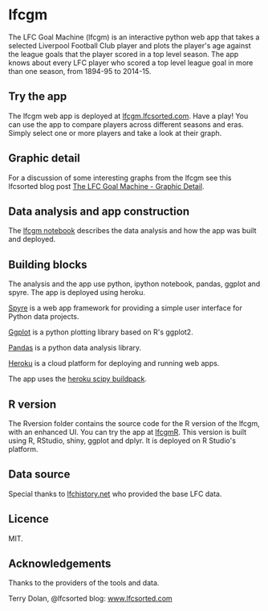 # lfcgm

The LFC Goal Machine (lfcgm) is an interactive python web app that takes a selected Liverpool Football Club player and plots the player's age against the league goals that the player scored in a top level season. The app knows about every LFC player who scored a top level league goal in more than one season, from 1894-95 to 2014-15. 

## Try the app

The lfcgm web app is deployed at [lfcgm.lfcsorted.com](http://lfcgm.lfcsorted.com). Have a play! You can use the app to compare players across different seasons and eras. Simply select one or more players and take a look at their graph. 

## Graphic detail

For a discussion of some interesting graphs from the lfcgm see this lfcsorted blog post [The LFC Goal Machine - Graphic Detail](http://www.lfcsorted.com/2016/03/the-lfc-goal-machine-graphic-detail.html).

## Data analysis and app construction

The [lfcgm notebook](http://nbviewer.ipython.org/github/terrydolan/lfcgm/blob/master/lfcgm.ipynb) describes the data analysis and how the app was built and deployed.

## Building blocks

The analysis and the app use python, ipython notebook, pandas, ggplot and spyre. The app is deployed using heroku.

[Spyre](https://github.com/adamhajari/spyre) is a web app framework for providing a simple user interface for Python data projects.

[Ggplot](http://ggplot.yhathq.com) is a python plotting library based on R's ggplot2.

[Pandas](http://pandas.pydata.org) is a python data analysis library.

[Heroku](https://www.heroku.com/platform) is a cloud platform for deploying and running web apps.

The app uses the [heroku scipy buildpack](https://github.com/thenovices/heroku-buildpack-scipy).

## R version

The Rversion folder contains the source code for the R version of the lfcgm, with an enhanced UI. 
You can try the app at [lfcgmR](https://terrydolan.shinyapps.io/lfcgmR). 
This version is built using R, RStudio, shiny, ggplot and dplyr. It is deployed on R Studio's platform. 

## Data source

Special thanks to [lfchistory.net](https://http://www.lfchistory.net) who provided the base LFC data.

## Licence

MIT. 

## Acknowledgements

Thanks to the providers of the tools and data.


Terry Dolan, @lfcsorted
blog: www.lfcsorted.com
